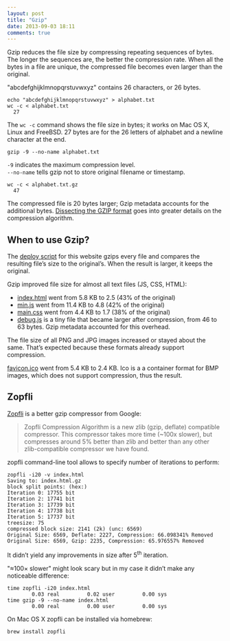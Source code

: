 ```yaml
---
layout: post
title: "Gzip"
date: 2013-09-03 18:11
comments: true
---
```


Gzip reduces the file size by compressing repeating sequences of bytes.
The longer the sequences are, the better the compression rate.
When all the bytes in a file are unique, the compressed file becomes even larger than the original.

<!-- more -->

"abcdefghijklmnopqrstuvwxyz" contains 26 characters, or 26 bytes.

<pre class="terminal"><code>echo "abcdefghijklmnopqrstuvwxyz" &gt; alphabet.txt</code>
<code>wc -c &lt; alphabet.txt
  27</code></pre>
The `wc -c` command shows the file size in bytes; it works on Mac OS X, Linux and FreeBSD.
27 bytes are for the 26 letters of alphabet and a newline character at the end.

<pre class="terminal"><code>gzip -9 --no-name alphabet.txt</code></pre>

`-9` indicates the maximum compression level.  
`--no-name` tells gzip not to store original filename or timestamp.

<pre class="terminal"><code>wc -c &lt; alphabet.txt.gz
  47</code></pre>

The compressed file is 20 bytes larger; Gzip metadata accounts for the additional bytes.
[Dissecting the GZIP format](http://www.infinitepartitions.com/art001.html) goes into greater details on the compression algorithm.

## When to use Gzip?

The [deploy script](https://github.com/NV/n12v.com/blob/master/Rakefile) for this website gzips every file
and compares the resulting file’s size to the original’s. When the result is larger, it keeps the original.

Gzip improved file size for almost all text files (JS, CSS, HTML):
* [index.html](/) went from 5.8 KB to 2.5 (43% of the original)
* [min.js](/min.js) went from 11.4 KB to 4.8 (42% of the original)
* [main.css](/main.css) went from 4.4 KB to 1.7 (38% of the original)
* [debug.js](/js/debug.js) is a tiny file that became larger after compression, from 46 to 63 bytes. Gzip metadata accounted for this overhead.

The file size of all PNG and JPG images increased or stayed about the same. That’s expected because these formats already support compression.

[favicon.ico](/favicon.ico) went from 5.4 KB to 2.4 KB. Ico is a a container format for BMP images, which does not support compression,
thus the result.

## Zopfli

[Zopfli](https://code.google.com/p/zopfli/) is a better gzip compressor from Google:

<blockquote city="https://code.google.com/p/zopfli/">Zopfli Compression Algorithm is a new zlib (gzip, deflate) compatible compressor.
This compressor takes more time (~100x slower), but compresses around 5% better than zlib and better
than any other zlib-compatible compressor we have found.</blockquote>

zopfli command-line tool allows to specify number of iterations to perform:

<pre class="terminal"><code>zopfli -i20 -v index.html
Saving to: index.html.gz
block split points: (hex:)
Iteration 0: 17755 bit
Iteration 2: 17741 bit
Iteration 3: 17739 bit
Iteration 4: 17738 bit
Iteration 5: 17737 bit
treesize: 75
compressed block size: 2141 (2k) (unc: 6569)
Original Size: 6569, Deflate: 2227, Compression: 66.098341% Removed
Original Size: 6569, Gzip: 2235, Compression: 65.976557% Removed</code></pre>

It didn’t yield any improvements in size after 5<sup>th</sup> iteration.

"≈100&times; slower" might look scary but in my case it didn’t make any noticeable difference:

<pre class="terminal"><code>time zopfli -i20 index.html
        0.03 real         0.02 user         0.00 sys</code>
<code>time gzip -9 --no-name index.html
        0.00 real         0.00 user         0.00 sys</code></pre>

On Mac OS X zopfli can be installed via homebrew:
<pre class="terminal"><code>brew install zopfli</code></pre>
